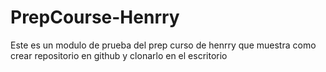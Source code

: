 # PrepCourse-Henrry
Este es un modulo de prueba del prep curso de henrry que muestra como crear repositorio en github y clonarlo en el escritorio


